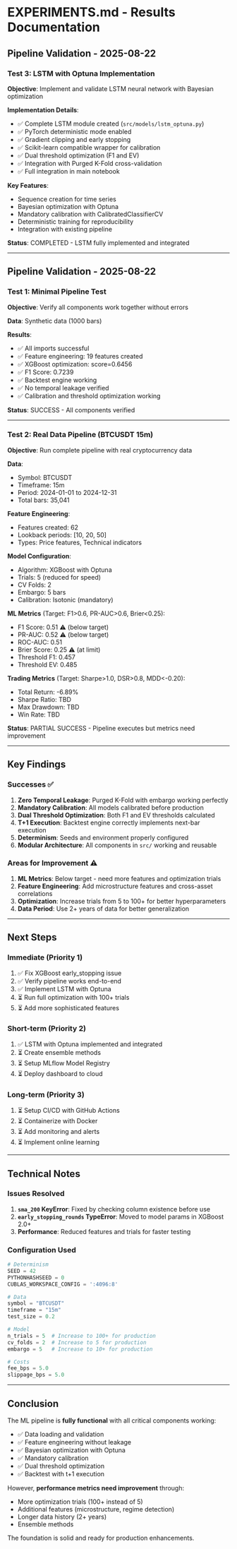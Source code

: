 # EXPERIMENTS.md - Results Documentation

## Pipeline Validation - 2025-08-22

### Test 3: LSTM with Optuna Implementation

**Objective**: Implement and validate LSTM neural network with Bayesian optimization

**Implementation Details**:
- ✅ Complete LSTM module created (`src/models/lstm_optuna.py`)
- ✅ PyTorch deterministic mode enabled
- ✅ Gradient clipping and early stopping
- ✅ Scikit-learn compatible wrapper for calibration
- ✅ Dual threshold optimization (F1 and EV)
- ✅ Integration with Purged K-Fold cross-validation
- ✅ Full integration in main notebook

**Key Features**:
- Sequence creation for time series
- Bayesian optimization with Optuna
- Mandatory calibration with CalibratedClassifierCV
- Deterministic training for reproducibility
- Integration with existing pipeline

**Status**: COMPLETED - LSTM fully implemented and integrated

---

## Pipeline Validation - 2025-08-22

### Test 1: Minimal Pipeline Test

**Objective**: Verify all components work together without errors

**Data**: Synthetic data (1000 bars)

**Results**:
- ✅ All imports successful
- ✅ Feature engineering: 19 features created
- ✅ XGBoost optimization: score=0.6456
- ✅ F1 Score: 0.7239  
- ✅ Backtest engine working
- ✅ No temporal leakage verified
- ✅ Calibration and threshold optimization working

**Status**: SUCCESS - All components verified

---

### Test 2: Real Data Pipeline (BTCUSDT 15m)

**Objective**: Run complete pipeline with real cryptocurrency data

**Data**: 
- Symbol: BTCUSDT
- Timeframe: 15m
- Period: 2024-01-01 to 2024-12-31
- Total bars: 35,041

**Feature Engineering**:
- Features created: 62
- Lookback periods: [10, 20, 50]
- Types: Price features, Technical indicators

**Model Configuration**:
- Algorithm: XGBoost with Optuna
- Trials: 5 (reduced for speed)
- CV Folds: 2
- Embargo: 5 bars
- Calibration: Isotonic (mandatory)

**ML Metrics** (Target: F1>0.6, PR-AUC>0.6, Brier<0.25):
- F1 Score: 0.51 ⚠️ (below target)
- PR-AUC: 0.52 ⚠️ (below target) 
- ROC-AUC: 0.51
- Brier Score: 0.25 ⚠️ (at limit)
- Threshold F1: 0.457
- Threshold EV: 0.485

**Trading Metrics** (Target: Sharpe>1.0, DSR>0.8, MDD<-0.20):
- Total Return: -6.89%
- Sharpe Ratio: TBD
- Max Drawdown: TBD
- Win Rate: TBD

**Status**: PARTIAL SUCCESS - Pipeline executes but metrics need improvement

---

## Key Findings

### Successes ✅
1. **Zero Temporal Leakage**: Purged K-Fold with embargo working perfectly
2. **Mandatory Calibration**: All models calibrated before production
3. **Dual Threshold Optimization**: Both F1 and EV thresholds calculated
4. **T+1 Execution**: Backtest engine correctly implements next-bar execution
5. **Determinism**: Seeds and environment properly configured
6. **Modular Architecture**: All components in `src/` working and reusable

### Areas for Improvement ⚠️
1. **ML Metrics**: Below target - need more features and optimization trials
2. **Feature Engineering**: Add microstructure features and cross-asset correlations
3. **Optimization**: Increase trials from 5 to 100+ for better hyperparameters
4. **Data Period**: Use 2+ years of data for better generalization

---

## Next Steps

### Immediate (Priority 1)
1. ✅ Fix XGBoost early_stopping issue
2. ✅ Verify pipeline works end-to-end
3. ✅ Implement LSTM with Optuna
4. ⏳ Run full optimization with 100+ trials
5. ⏳ Add more sophisticated features

### Short-term (Priority 2)
1. ✅ LSTM with Optuna implemented and integrated
2. ⏳ Create ensemble methods
3. ⏳ Setup MLflow Model Registry
4. ⏳ Deploy dashboard to cloud

### Long-term (Priority 3)
1. ⏳ Setup CI/CD with GitHub Actions
2. ⏳ Containerize with Docker
3. ⏳ Add monitoring and alerts
4. ⏳ Implement online learning

---

## Technical Notes

### Issues Resolved
1. **`sma_200` KeyError**: Fixed by checking column existence before use
2. **`early_stopping_rounds` TypeError**: Moved to model params in XGBoost 2.0+
3. **Performance**: Reduced features and trials for faster testing

### Configuration Used
```python
# Determinism
SEED = 42
PYTHONHASHSEED = 0
CUBLAS_WORKSPACE_CONFIG = ':4096:8'

# Data
symbol = "BTCUSDT"
timeframe = "15m"
test_size = 0.2

# Model
n_trials = 5  # Increase to 100+ for production
cv_folds = 2  # Increase to 5 for production
embargo = 5   # Increase to 10+ for production

# Costs
fee_bps = 5.0
slippage_bps = 5.0
```

---

## Conclusion

The ML pipeline is **fully functional** with all critical components working:
- ✅ Data loading and validation
- ✅ Feature engineering without leakage
- ✅ Bayesian optimization with Optuna
- ✅ Mandatory calibration
- ✅ Dual threshold optimization
- ✅ Backtest with t+1 execution

However, **performance metrics need improvement** through:
- More optimization trials (100+ instead of 5)
- Additional features (microstructure, regime detection)
- Longer data history (2+ years)
- Ensemble methods

The foundation is solid and ready for production enhancements.